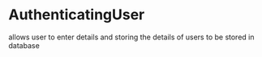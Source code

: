 # AuthenticatingUser
allows user to enter details and storing the details of users to be stored in database 
